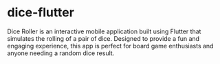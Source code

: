 # dice-flutter
Dice Roller is an interactive mobile application built using Flutter that simulates the rolling of a pair of dice. Designed to provide a fun and engaging experience, this app is perfect for board game enthusiasts and anyone needing a random dice result.
